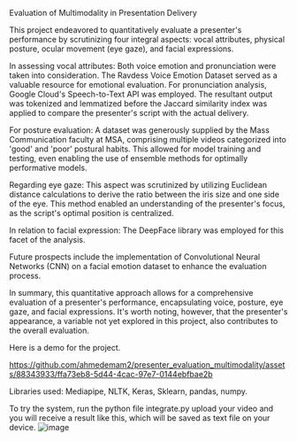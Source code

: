 Evaluation of Multimodality in Presentation Delivery

This project endeavored to quantitatively evaluate a presenter's performance by scrutinizing four integral aspects: vocal attributes, physical posture, ocular movement (eye gaze), and facial expressions.

In assessing vocal attributes:
Both voice emotion and pronunciation were taken into consideration. The Ravdess Voice Emotion Dataset served as a valuable resource for emotional evaluation. For pronunciation analysis, Google Cloud's Speech-to-Text API was employed. The resultant output was tokenized and lemmatized before the Jaccard similarity index was applied to compare the presenter's script with the actual delivery.

For posture evaluation:
A dataset was generously supplied by the Mass Communication faculty at MSA, comprising multiple videos categorized into 'good' and 'poor' postural habits. This allowed for model training and testing, even enabling the use of ensemble methods for optimally performative models.

Regarding eye gaze:
This aspect was scrutinized by utilizing Euclidean distance calculations to derive the ratio between the iris size and one side of the eye. This method enabled an understanding of the presenter's focus, as the script's optimal position is centralized.

In relation to facial expression:
The DeepFace library was employed for this facet of the analysis.

Future prospects include the implementation of Convolutional Neural Networks (CNN) on a facial emotion dataset to enhance the evaluation process.

In summary, this quantitative approach allows for a comprehensive evaluation of a presenter's performance, encapsulating voice, posture, eye gaze, and facial expressions. It's worth noting, however, that the presenter's appearance, a variable not yet explored in this project, also contributes to the overall evaluation.

Here is a demo for the project.

https://github.com/ahmedemam2/presenter_evaluation_multimodality/assets/88343933/ffa73eb8-5d44-4cac-97e7-0144ebfbae2b

Libraries used:
Mediapipe, NLTK, Keras, Sklearn, pandas, numpy.

To try the system, run the python file integrate.py upload your video and you will receive a result like this, which will be saved as text file on your device.
![image](https://github.com/ahmedemam2/presenter_evaluation_multimodality/assets/88343933/b8c390ef-7206-4765-8685-3fe0a76dbc34)


